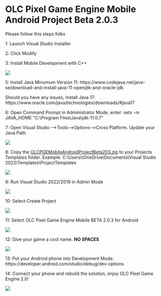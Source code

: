 # OLC Pixel Game Engine Mobile Android Project Beta 2.0.3
<p>Please follow this steps folks</p>
<p>1: Launch Visual Studio Installer</p>
<p>2: Click Modify</p>
<p>3: Install Mobile Development with C++ </p>
<p><img src='https://github.com/Johnnyg63/OLCPGEMobileAndroidProjectBeta20/assets/96908304/5812774f-54fa-4875-90ec-4f2e2d7a9899' />
</p>
<p>5: Install Java Minumum Version 11: https://www.codejava.net/java-se/download-and-install-java-11-openjdk-and-oracle-jdk</p>
<p>Should you have any issues, install Java 17: https://www.oracle.com/java/technologies/downloads/#java17</p>
<p>6: Open Command Prompt in Administrator Mode, enter: setx -m JAVA_HOME "C:\Program Files\Java\jdk-11.0.7"</p>
<p>7: Open Visual Studio -->Tools-->Options-->Cross Platform. Update your Java Path</p>
<p><img src='https://github.com/Johnnyg63/OLCPGEMobileAndroidProjectBeta20/assets/96908304/902670be-0d16-4637-b7c2-556f74b230e2' /></p>
<p>8: Copy the <a href="https://github.com/Johnnyg63/OLCPGEMobileAndroidProjectBeta20/blob/master/OLCPGEMobileAndroidProjectBeta203.zip">OLCPGEMobileAndroidProjectBeta203.zip</a> to your Projects Templates folder. Example: C:\Users\<username>\OneDrive\Documents\Visual Studio 2022\Templates\ProjectTemplates</p>
<p><img src='https://github.com/Johnnyg63/OLCPGEMobileAndroidProjectBeta20/assets/96908304/fb76e283-4ca3-44e5-b969-41b36b078729' /></p>
<p>9: Run Visual Studio 2022/2019 in Admin Mode</p>
<p><img src='https://github.com/Johnnyg63/OLCPGEMobileAndroidProjectBeta20/assets/96908304/daa5e9a6-309c-4b48-be44-c897ff54b6b2' /></p>
<p>10: Select Create Project</p>
<p><img src='https://github.com/Johnnyg63/OLCPGEMobileAndroidProjectBeta20/assets/96908304/c720f822-4e62-417c-8322-b38f8f102059' /></p>
<p>11: Select OLC Pixel Game Engine Mobile BETA 2.0.3 for Android</p>
<p><img src='https://github.com/Johnnyg63/OLCPGEMobileAndroidProjectBeta20/assets/96908304/d29be61a-c581-4d16-bbc1-46729beb2d50' /></p>
<p>12: Give your game a cool name. <b>NO SPACES</b></p>
<p><img src='https://github.com/Johnnyg63/OLCPGEMobileAndroidProjectBeta20/assets/96908304/4963793f-a18f-4317-b10c-0c9144c1096e' /></p>
<p>13: Put your Andriod phone into Development Mode: https://developer.android.com/studio/debug/dev-options</p>
<p>14: Connect your phone and rebuild the solution, enjoy OLC Pixel Game Engine 2.0!</p>
<p><img src='https://github.com/Johnnyg63/OLCPGEMobileAndroidProjectBeta20/assets/96908304/b5e9e72e-73cf-4fe1-ba66-7df31790fce9' /></p>
